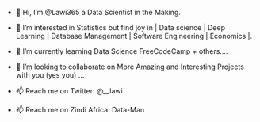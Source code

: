 - 👋 Hi, I’m @Lawi365 a Data Scientist in the Making.
- 👀 I’m interested in Statistics but find joy in | Data science | Deep Learning | Database Management | Software Engineering | Economics |.

- 🌱 I’m currently learning Data Science FreeCodeCamp + others....
- 💞️ I’m looking to collaborate on More Amazing and Interesting Projects with you (yes you) ...
- 📫 Reach me on Twitter: @__lawi
- 📫 Reach me on Zindi Africa: Data-Man
<!---
Lawi365/Lawi365 is a ✨ special ✨ repository because its `README.md` (this file) appears on your GitHub profile.
You can click the Preview link to take a look at your changes.
--->
